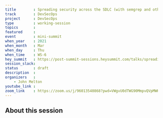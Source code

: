 ```yaml
---
title        : Spreading security across the SDLC (with semgrep and other tools)
track        : DevSecOps
project      : DevSecOps
type         : working-session
topics       :
featured     :
event        : mini-summit
when_year    : 2021
when_month   : Mar
when_day     : Thu
when_time    : WS-6
hey_summit   : https://post-summit-sessions.heysummit.com/talks/spreading-security-across-the-sdlc-with-semgrep-and-other-tools/
session_slack:
status       : draft
description  :
organizers   :
    - John Melton
youtube_link : 
zoom_link    : https://zoom.us/j/96013540868?pwd=VWgvU0dTWG90MmpvQVpMWHFpTm1Ldz09
---
```


## About this session
